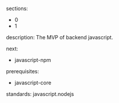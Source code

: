 sections:
  - 0
  - 1

description: The MVP of backend javascript.

next:
  - javascript-npm

prerequisites:
  - javascript-core

standards: javascript.nodejs
